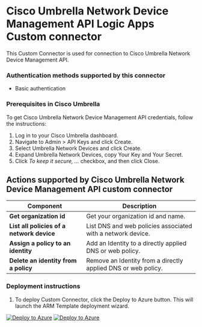 # Cisco Umbrella Network Device Management API Logic Apps Custom connector

This Custom Connector is used for connection to Cisco Umbrella Network Device Management API.

### Authentication methods supported by this connector

* Basic authentication

### Prerequisites in Cisco Umbrella

To get Cisco Umbrella Network Device Management API credentials, follow the instructions:

1. Log in to your Cisco Umbrella dashboard.
2. Navigate to Admin > API Keys and click Create.
3. Select Umbrella Network Devices and click Create.
4. Expand Umbrella Network Devices, copy Your Key and Your Secret.
5. Click *To keep it secure, ...* checkbox, and then click Close.

## Actions supported by Cisco Umbrella Network Device Management API custom connector

| **Component** | **Description** |
| --------- | -------------- |
| **Get organization id** | Get your organization id and name. |
| **List all policies of a network device** | List DNS and web policies associated with a network device. |
| **Assign a policy to an identity** | Add an Identity to a directly applied DNS or web policy. |
| **Delete an identity from a policy** | Remove an Identity from a directly applied DNS or web policy. |


### Deployment instructions

1. To deploy Custom Connector, click the Deploy to Azure button. This will launch the ARM Template deployment wizard.

[![Deploy to Azure](https://aka.ms/deploytoazurebutton)](https://portal.azure.com/#create/Microsoft.Template/uri/https%3A%2F%2Fraw.githubusercontent.com%2FAzure%2FAzure-Sentinel%2Fmaster%2FPlaybooks%2FCiscoUmbrella%2FCiscoUmbrellaNetworkDeviceManagementAPIConnector%2Fazuredeploy.json) [![Deploy to Azure](https://aka.ms/deploytoazuregovbutton)](https://portal.azure.us/#create/Microsoft.Template/uri/https%3A%2F%2Fraw.githubusercontent.com%2FAzure%2FAzure-Sentinel%2Fmaster%2FPlaybooks%2FCiscoUmbrella%2FCiscoUmbrellaNetworkDeviceManagementAPIConnector%2Fazuredeploy.json)